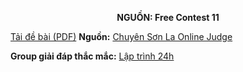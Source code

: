 **<center>NGUỒN: Free Contest 11</center>**

[Tải đề bài (PDF)](/statements/2086/diamond.pdf)
**Nguồn:** [Chuyên Sơn La Online Judge](http://csloj.ddns.net/)

**Group giải đáp thắc mắc:** [Lập trình 24h](https://www.facebook.com/groups/1386904321519984)